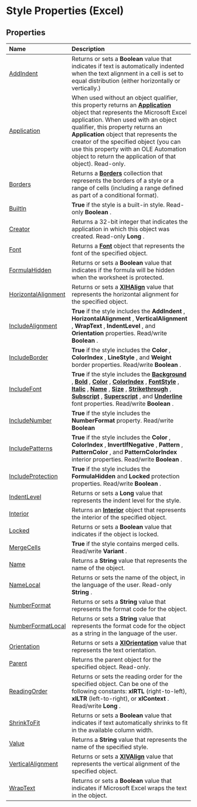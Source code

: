
# Style Properties (Excel)

## Properties



|**Name**|**Description**|
|:-----|:-----|
|[AddIndent](76b9c820-8c94-3cf6-7267-6d2710f07b74.md)|Returns or sets a  **Boolean** value that indicates if text is automatically indented when the text alignment in a cell is set to equal distribution (either horizontally or vertically.)|
|[Application](a3e9d3c1-5124-10a3-d0ed-87262d1bcc02.md)|When used without an object qualifier, this property returns an  **[Application](19b73597-5cf9-4f56-8227-b5211f657f6f.md)** object that represents the Microsoft Excel application. When used with an object qualifier, this property returns an **Application** object that represents the creator of the specified object (you can use this property with an OLE Automation object to return the application of that object). Read-only.|
|[Borders](7da8309e-f01f-b131-b462-f974dde67007.md)|Returns a  **[Borders](adb6efd6-73b6-e620-e9be-f4a42bc52ae8.md)** collection that represents the borders of a style or a range of cells (including a range defined as part of a conditional format).|
|[BuiltIn](c1c62ce7-0cd8-7fa7-c596-e53ced7d591a.md)| **True** if the style is a built-in style. Read-only **Boolean** .|
|[Creator](d7473e53-fba0-a195-7dba-430e3b6d1df6.md)|Returns a 32-bit integer that indicates the application in which this object was created. Read-only  **Long** .|
|[Font](bce2abc4-73fc-d1cf-ee4c-c46adbb01aae.md)|Returns a  **[Font](f4788ba4-1c4c-2f03-4d73-194bc9316825.md)** object that represents the font of the specified object.|
|[FormulaHidden](7b36f86b-2f88-3fb4-173e-cca7e747a195.md)|Returns or sets a  **Boolean** value that indicates if the formula will be hidden when the worksheet is protected.|
|[HorizontalAlignment](f7733cd2-2592-24cc-3de8-51e23852369b.md)|Returns or sets a  **[XlHAlign](f136fc34-9225-bf73-e1d7-a3e184a7bd77.md)** value that represents the horizontal alignment for the specified object.|
|[IncludeAlignment](4b58251d-cf1f-3301-a597-3e2c756144fe.md)| **True** if the style includes the **AddIndent** , **HorizontalAlignment** , **VerticalAlignment** , **WrapText** , **IndentLevel** , and **Orientation** properties. Read/write **Boolean** .|
|[IncludeBorder](81b44216-e8fa-88fe-e82c-7fd8844d33ea.md)| **True** if the style includes the **Color** , **ColorIndex** , **LineStyle** , and **Weight** border properties. Read/write **Boolean** .|
|[IncludeFont](280f866f-dcd8-dabd-0673-a26090e7f53a.md)| **True** if the style includes the **[Background](af7407c4-655a-5db7-abb2-6932675971d2.md)** , **[Bold](19773cce-32d3-b07f-4650-5a19a4aa469a.md)** , **[Color](a6acd8b8-f04b-6d43-15d4-78ee20b0b14d.md)** , **[ColorIndex](e5fa27eb-b905-dd5d-a3b5-69a94492a6c4.md)** , **[FontStyle](17e5989e-09a5-dabb-4989-82daf3aa0295.md)** , **[Italic](5c1f9cd5-e994-3bed-f8ad-ab2ee2d64e7a.md)** , **[Name](d5aee022-b60b-f747-3c6b-7ae7e70cf6f8.md)** , **[Size](b78fa323-4fcb-c12a-4166-f1689d9f0a93.md)** , **[Strikethrough](fc505f12-66ae-a941-c6cf-90f81bc44dea.md)** , **[Subscript](fb98ecb9-9653-4b5e-f3e1-838309069810.md)** , **[Superscript](23a5d707-d92a-6591-beaf-8fc62f4d3237.md)** , and **[Underline](81a2bdd2-bebd-b3ca-e0c3-6dd55280fcc0.md)** font properties. Read/write **Boolean** .|
|[IncludeNumber](bd46ac34-67bb-cb78-1ad6-321fc4210f84.md)| **True** if the style includes the **NumberFormat** property. Read/write **Boolean**|
|[IncludePatterns](edb7e87f-20d2-2bea-b2e8-83ffab749e3e.md)| **True** if the style includes the **Color** , **ColorIndex** , **InvertIfNegative** , **Pattern** , **PatternColor** , and **PatternColorIndex** interior properties. Read/write **Boolean** .|
|[IncludeProtection](666afea1-4a2a-7f44-ecff-d9d44098a527.md)| **True** if the style includes the **FormulaHidden** and **Locked** protection properties. Read/write **Boolean** .|
|[IndentLevel](3d14adcb-9b7b-b0d2-c402-16c26c65b779.md)|Returns or sets a  **Long** value that represents the indent level for the style.|
|[Interior](479d3850-41c4-2381-3b17-9e48ab5e6cac.md)|Returns an  **[Interior](37c79831-2cac-69fd-10ee-6d5415ed338b.md)** object that represents the interior of the specified object.|
|[Locked](f214ae7e-13d2-c1b3-8b5b-75d88638973a.md)|Returns or sets a  **Boolean** value that indicates if the object is locked.|
|[MergeCells](4202023d-e72f-55db-a8d2-1e828af4ebcf.md)| **True** if the style contains merged cells. Read/write **Variant** .|
|[Name](4ad63465-afe0-fc96-3ec7-62318d8ac1e2.md)|Returns a  **String** value that represents the name of the object.|
|[NameLocal](fcc978b3-c23b-8a5f-9e5b-e815ecb2f92e.md)|Returns or sets the name of the object, in the language of the user. Read-only  **String** .|
|[NumberFormat](e55eb3b0-8177-4da4-dee0-c39027e90473.md)|Returns or sets a  **String** value that represents the format code for the object.|
|[NumberFormatLocal](3635d267-ecee-a5e9-f3e8-b4156f91d5d3.md)|Returns or sets a  **String** value that represents the format code for the object as a string in the language of the user.|
|[Orientation](ce3fc4ec-fe2a-679d-3b8e-1ca2fe1dd39a.md)|Returns or sets a  **[XlOrientation](a160f0d2-7c3c-4206-dbc2-a6a456e177d3.md)** value that represents the text orientation.|
|[Parent](ba791dce-8acb-bc66-44fa-813ca091cbea.md)|Returns the parent object for the specified object. Read-only.|
|[ReadingOrder](359c53dc-1bee-b7dc-b657-a5db63980277.md)|Returns or sets the reading order for the specified object. Can be one of the following constants:  **xlRTL** (right-to-left), **xlLTR** (left-to-right), or **xlContext** . Read/write **Long** .|
|[ShrinkToFit](c55d2aae-8289-5617-9eab-1877b8b0a6c7.md)|Returns or sets a  **Boolean** value that indicates if text automatically shrinks to fit in the available column width.|
|[Value](7677efe6-bb2c-4d3a-37b3-aa555ba973ca.md)|Returns a  **String** value that represents the name of the specified style.|
|[VerticalAlignment](6c47e6f1-6e86-a5ac-a57d-4bfec12becf2.md)|Returns or sets a  **[XlVAlign](89d342c9-6452-a8ca-363c-f0ea1b031070.md)** value that represents the vertical alignment of the specified object.|
|[WrapText](9b6d236e-b46d-c557-0a54-5c9f765fd707.md)|Returns or sets a  **Boolean** value that indicates if Microsoft Excel wraps the text in the object.|
